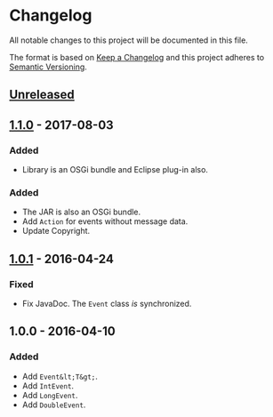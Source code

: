 Changelog
=========

All notable changes to this project will be documented in this file.

The format is based on [Keep a Changelog](http://keepachangelog.com/en/1.0.0/)
and this project adheres to [Semantic Versioning](http://semver.org/spec/v2.0.0.html).

## [Unreleased]

## [1.1.0] - 2017-08-03

### Added

*   Library is an OSGi bundle and Eclipse plug-in also.

### Added

*   The JAR is also an OSGi bundle.
*   Add `Action` for events without message data.
*   Update Copyright.

## [1.0.1] - 2016-04-24

### Fixed

*   Fix JavaDoc. The `Event` class _is_ synchronized.

## 1.0.0 - 2016-04-10

### Added

*   Add `Event&lt;T&gt;`.
*   Add `IntEvent`.
*   Add `LongEvent`.
*   Add `DoubleEvent`.


[Unreleased]: https://github.com/falkoschumann/java-events/compare/v1.1.0...HEAD
[1.1.0]: https://github.com/falkoschumann/java-events/compare/v1.0.1...v1.1.0
[1.0.1]: https://github.com/falkoschumann/java-events/compare/v1.0.0...v1.0.1
